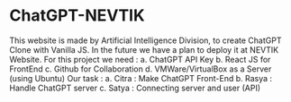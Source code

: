 # ChatGPT-NEVTIK
This website is made by Artificial Intelligence Division, to create ChatGPT Clone with Vanilla JS. In the future we have a plan to deploy it at NEVTIK Website.
For this project we need :
    a. ChatGPT API Key
    b. React JS for FrontEnd
    c. Github for Collaboration
    d. VMWare/VirtualBox as a Server (using Ubuntu)
Our task :
    a. Citra    : Make ChatGPT Front-End
    b. Rasya    : Handle ChatGPT server
    c. Satya    : Connecting server and user (API)